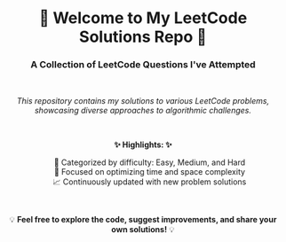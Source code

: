 <h1 align="center">🚀 Welcome to My LeetCode Solutions Repo 🚀</h1>
<h3 align="center">A Collection of LeetCode Questions I've Attempted</h3>
<br>
<p align="center">
  <em>This repository contains my solutions to various LeetCode problems, showcasing diverse approaches to algorithmic challenges.</em>
</p>
<br>
<p align="center">
  <strong>✨ Highlights: ✨</strong>
</p>
<ul align="center" style="list-style: none;">
  <li>📂 Categorized by difficulty: Easy, Medium, and Hard</li>
  <li>🧠 Focused on optimizing time and space complexity</li>
  <li>📈 Continuously updated with new problem solutions</li>
</ul>
<br>
<p align="center">
  💡 <strong>Feel free to explore the code, suggest improvements, and share your own solutions!</strong> 💡
</p>

